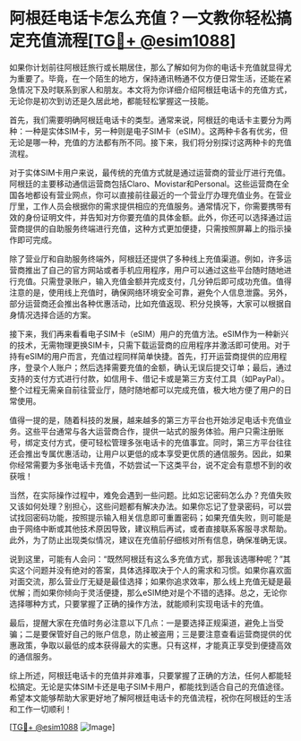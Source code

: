 # 阿根廷电话卡怎么充值？一文教你轻松搞定充值流程[[TG💪+ @esim1088](https://t.me/s/esim1088)]

如果你计划前往阿根廷旅行或长期居住，那么了解如何为你的电话卡充值就显得尤为重要了。毕竟，在一个陌生的地方，保持通讯畅通不仅方便日常生活，还能在紧急情况下及时联系到家人和朋友。本文将为你详细介绍阿根廷电话卡的充值方式，无论你是初次到访还是久居此地，都能轻松掌握这一技能。

首先，我们需要明确阿根廷电话卡的类型。通常来说，阿根廷的电话卡主要分为两种：一种是实体SIM卡，另一种则是电子SIM卡（eSIM）。这两种卡各有优劣，但无论是哪一种，充值的方法都有所不同。接下来，我们将分别探讨这两种卡的充值流程。

对于实体SIM卡用户来说，最传统的充值方式就是通过运营商的营业厅进行充值。阿根廷的主要移动通信运营商包括Claro、Movistar和Personal。这些运营商在全国各地都设有营业网点，你可以直接前往最近的一个营业厅办理充值业务。在营业厅里，工作人员会根据你的需求提供相应的充值服务。通常情况下，你需要携带有效的身份证明文件，并告知对方你要充值的具体金额。此外，你还可以选择通过运营商提供的自助服务终端进行充值，这种方式更加便捷，只需按照屏幕上的指示操作即可完成。

除了营业厅和自助服务终端外，阿根廷还提供了多种线上充值渠道。例如，许多运营商推出了自己的官方网站或者手机应用程序，用户可以通过这些平台随时随地进行充值。只需登录账户，输入充值金额并完成支付，几分钟后即可成功充值。值得注意的是，使用线上充值时，确保网络环境安全可靠，避免个人信息泄露。另外，部分运营商还会推出各种优惠活动，比如充值返现、积分兑换等，大家可以根据自身情况选择合适的方案。

接下来，我们再来看看电子SIM卡（eSIM）用户的充值方法。eSIM作为一种新兴的技术，无需物理更换SIM卡，只需下载运营商的应用程序并激活即可使用。对于持有eSIM的用户而言，充值过程同样简单快捷。首先，打开运营商提供的应用程序，登录个人账户；然后选择需要充值的金额，确认无误后提交订单；最后，通过支持的支付方式进行付款，如信用卡、借记卡或是第三方支付工具（如PayPal）。整个过程无需亲自前往营业厅，随时随地都可以完成充值，极大地方便了用户的日常使用。

值得一提的是，随着科技的发展，越来越多的第三方平台也开始涉足电话卡充值业务。这些平台通常与各大运营商合作，提供一站式的服务体验。用户只需注册账号，绑定支付方式，便可轻松管理多张电话卡的充值事宜。同时，第三方平台往往还会推出专属优惠活动，让用户以更低的成本享受更优质的通信服务。因此，如果你经常需要为多张电话卡充值，不妨尝试一下这类平台，说不定会有意想不到的收获哦！

当然，在实际操作过程中，难免会遇到一些问题。比如忘记密码怎么办？充值失败又该如何处理？别担心，这些问题都有解决办法。如果你忘记了登录密码，可以尝试找回密码功能，按照提示输入相关信息即可重置密码；如果充值失败，则可能是由于网络中断或其他技术原因导致，建议稍后再试，或者直接联系客服寻求帮助。此外，为了防止出现类似情况，建议在充值前仔细核对所有信息，确保准确无误。

说到这里，可能有人会问：“既然阿根廷有这么多充值方式，那我该选哪种呢？”其实这个问题并没有绝对的答案，具体选择取决于个人的需求和习惯。如果你喜欢面对面交流，那么营业厅无疑是最佳选择；如果你追求效率，那么线上充值无疑是最优解；而如果你倾向于灵活便捷，那么eSIM绝对是个不错的选择。总之，无论你选择哪种方式，只要掌握了正确的操作方法，就能顺利实现电话卡的充值。

最后，提醒大家在充值时务必注意以下几点：一是要选择正规渠道，避免上当受骗；二是要保管好自己的账户信息，防止被盗用；三是要注意查看运营商提供的优惠政策，争取以最低的成本获得最大的实惠。只有这样，才能真正享受到便捷高效的通信服务。

综上所述，阿根廷电话卡的充值并非难事，只要掌握了正确的方法，任何人都能轻松搞定。无论是实体SIM卡还是电子SIM卡用户，都能找到适合自己的充值途径。希望本文能够帮助大家更好地了解阿根廷电话卡的充值流程，祝你在阿根廷的生活和工作一切顺利！

[[TG💪+ @esim1088](https://t.me/s/esim1088) ![Image](https://i.postimg.cc/4NQfJmqS/Snipaste-2025-05-13-00-14-12.png)]